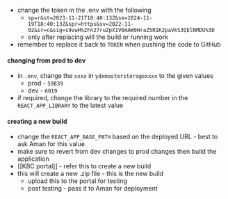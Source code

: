 - change the token in the .env with the following
	- `sp=r&st=2023-11-21T10:40:13Z&se=2024-11-19T18:40:13Z&spr=https&sv=2022-11-02&sr=c&sig=s9vwH%2Fn27ruZpX1V6mAW9HraZ5R1K2paVkS3QElNMDU%3D`
	- only after replacing will the build or running work
- remember to replace it back to `TOKEN` when pushing the code to GitHub
#### changing from prod to dev
- in `.env`, change the `xxxx` in `ydxmasterstoragexxxx` to the given values
	- prod - `59839`
	- dev - `6019`
- if required, change the library to the required number in the `REACT_APP_LIBRARY` to the latest value

#### creating a new build
- change the `REACT_APP_BASE_PATH` based on the deployed URL - best to ask Aman for this value
- make sure to revert from dev changes to prod changes then build the application
- [[KBC portal]] - refer this to create a new build
- this will create a new .zip file - this is the new build
	- upload this to the portal for testing 
	- post testing - pass it to Aman for deployment